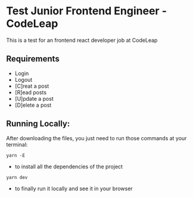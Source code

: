 # Test Junior Frontend Engineer - CodeLeap

This is a test for an frontend react developer job at CodeLeap

## Requirements

* Login
* Logout
* [C]reat a post
* [R]ead posts
* [U]pdate a post 
* [D]elete a post

## Running Locally:

After downloading the files, you just need to run those commands at your terminal:

```
yarn -E
```
* to install all the dependencies of the project

```
yarn dev
```
* to finally run it locally and see it in your browser
